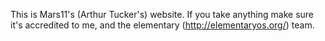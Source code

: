 This is Mars11's (Arthur Tucker's) website. If you take anything make sure it's accredited to me, and the elementary (http://elementaryos.org/) team.